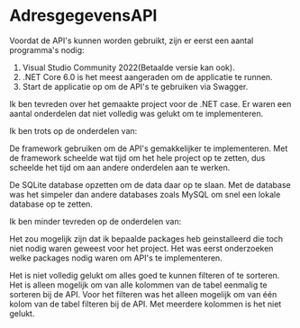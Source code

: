 # AdresgegevensAPI
Voordat de API's kunnen worden gebruikt, zijn er eerst een aantal programma's nodig:

1.  Visual Studio Community 2022(Betaalde versie kan ook).
2.  .NET Core 6.0 is het meest aangeraden om de applicatie te runnen.
3.  Start de applicatie op om de API's te gebruiken via Swagger.

Ik ben tevreden over het gemaakte project voor de .NET case. Er waren een aantal onderdelen dat niet volledig was gelukt om te implementeren.

Ik ben trots op de onderdelen van:

De framework gebruiken om de API's gemakkelijker te implementeren. Met de framework scheelde wat tijd om het hele project op te zetten, dus scheelde het tijd om aan andere onderdelen aan te werken.

De SQLite database opzetten om de data daar op te slaan. Met de database was het simpeler dan andere databases zoals MySQL om snel een lokale database op te zetten.


Ik ben minder tevreden op de onderdelen van:

Het zou mogelijk zijn dat ik bepaalde packages heb geinstalleerd die toch niet nodig waren geweest voor het project. Het was eerst onderzoeken welke packages nodig waren om API's te implementeren.

Het is niet volledig gelukt om alles goed te kunnen filteren of te sorteren. Het is alleen mogelijk om van alle kolommen van de tabel eenmalig te sorteren bij de API. 
Voor het filteren was het alleen mogelijk om van één kolom van de tabel filteren bij de API. Met meerdere kolommen is het niet gelukt.


